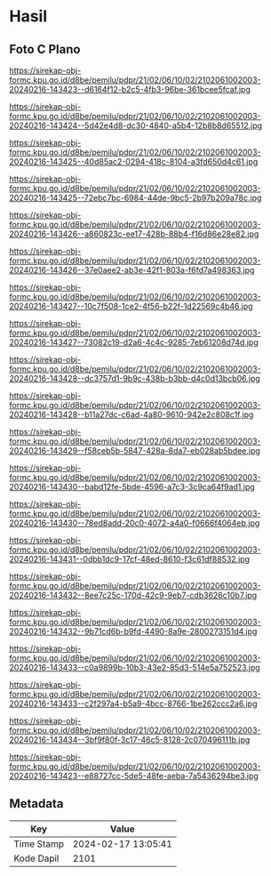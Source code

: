 # Hasil

## Foto C Plano

https://sirekap-obj-formc.kpu.go.id/d8be/pemilu/pdpr/21/02/06/10/02/2102061002003-20240216-143423--d6164f12-b2c5-4fb3-96be-361bcee5fcaf.jpg

https://sirekap-obj-formc.kpu.go.id/d8be/pemilu/pdpr/21/02/06/10/02/2102061002003-20240216-143424--5d42e4d8-dc30-4840-a5b4-12b8b8d65512.jpg

https://sirekap-obj-formc.kpu.go.id/d8be/pemilu/pdpr/21/02/06/10/02/2102061002003-20240216-143425--40d85ac2-0294-418c-8104-a3fd650d4c61.jpg

https://sirekap-obj-formc.kpu.go.id/d8be/pemilu/pdpr/21/02/06/10/02/2102061002003-20240216-143425--72ebc7bc-6984-44de-9bc5-2b97b209a78c.jpg

https://sirekap-obj-formc.kpu.go.id/d8be/pemilu/pdpr/21/02/06/10/02/2102061002003-20240216-143426--a860823c-ee17-428b-88b4-f16d86e28e82.jpg

https://sirekap-obj-formc.kpu.go.id/d8be/pemilu/pdpr/21/02/06/10/02/2102061002003-20240216-143426--37e0aee2-ab3e-42f1-803a-f6fd7a498363.jpg

https://sirekap-obj-formc.kpu.go.id/d8be/pemilu/pdpr/21/02/06/10/02/2102061002003-20240216-143427--10c7f508-1ce2-4f56-b22f-1d22569c4b46.jpg

https://sirekap-obj-formc.kpu.go.id/d8be/pemilu/pdpr/21/02/06/10/02/2102061002003-20240216-143427--73082c19-d2a6-4c4c-9285-7eb61208d74d.jpg

https://sirekap-obj-formc.kpu.go.id/d8be/pemilu/pdpr/21/02/06/10/02/2102061002003-20240216-143428--dc3757d1-9b9c-438b-b3bb-d4c0d13bcb06.jpg

https://sirekap-obj-formc.kpu.go.id/d8be/pemilu/pdpr/21/02/06/10/02/2102061002003-20240216-143428--b11a27dc-c6ad-4a80-9610-942e2c808c1f.jpg

https://sirekap-obj-formc.kpu.go.id/d8be/pemilu/pdpr/21/02/06/10/02/2102061002003-20240216-143429--f58ceb5b-5847-428a-8da7-eb028ab5bdee.jpg

https://sirekap-obj-formc.kpu.go.id/d8be/pemilu/pdpr/21/02/06/10/02/2102061002003-20240216-143430--babd12fe-5bde-4596-a7c3-3c9ca64f9ad1.jpg

https://sirekap-obj-formc.kpu.go.id/d8be/pemilu/pdpr/21/02/06/10/02/2102061002003-20240216-143430--78ed8add-20c0-4072-a4a0-f0666f4064eb.jpg

https://sirekap-obj-formc.kpu.go.id/d8be/pemilu/pdpr/21/02/06/10/02/2102061002003-20240216-143431--0dbb1dc9-17cf-48ed-8610-f3c61df88532.jpg

https://sirekap-obj-formc.kpu.go.id/d8be/pemilu/pdpr/21/02/06/10/02/2102061002003-20240216-143432--8ee7c25c-170d-42c9-9eb7-cdb3626c10b7.jpg

https://sirekap-obj-formc.kpu.go.id/d8be/pemilu/pdpr/21/02/06/10/02/2102061002003-20240216-143432--9b71cd6b-b9fd-4490-8a9e-2800273151d4.jpg

https://sirekap-obj-formc.kpu.go.id/d8be/pemilu/pdpr/21/02/06/10/02/2102061002003-20240216-143433--c0a9899b-10b3-43e2-85d3-514e5a752523.jpg

https://sirekap-obj-formc.kpu.go.id/d8be/pemilu/pdpr/21/02/06/10/02/2102061002003-20240216-143433--c2f297a4-b5a9-4bcc-8766-1be262ccc2a6.jpg

https://sirekap-obj-formc.kpu.go.id/d8be/pemilu/pdpr/21/02/06/10/02/2102061002003-20240216-143434--3bf9f80f-3c17-46c5-8128-2c070496111b.jpg

https://sirekap-obj-formc.kpu.go.id/d8be/pemilu/pdpr/21/02/06/10/02/2102061002003-20240216-143423--e88727cc-5de5-48fe-aeba-7a5436294be3.jpg


## Metadata

| Key        | Value               |
| ---------- | ------------------- |
| Time Stamp | 2024-02-17 13:05:41 |
| Kode Dapil | 2101                |



